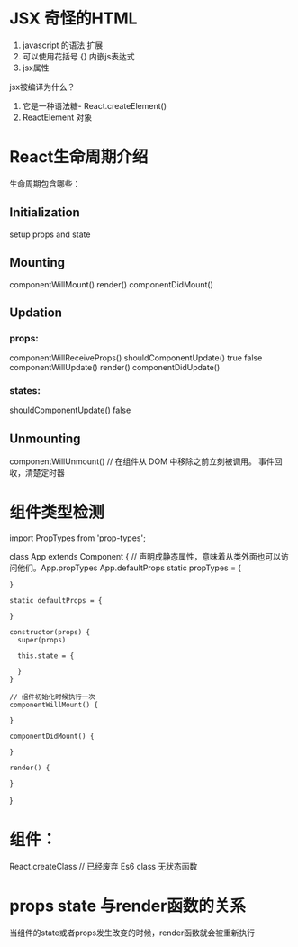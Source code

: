 # JSX 奇怪的HTML

1. javascript 的语法 扩展
2. 可以使用花括号 {} 内嵌js表达式
3. jsx属性


jsx被编译为什么？

1. 它是一种语法糖- React.createElement()
2. ReactElement 对象


# React生命周期介绍

生命周期包含哪些：

## Initialization

setup props and state

## Mounting
componentWillMount()
render()
componentDidMount()

## Updation

  ### props: 
  componentWillReceiveProps() 
  shouldComponentUpdate()
  true           false
  componentWillUpdate()
  render()
  componentDidUpdate()

  ### states: 
  shouldComponentUpdate()
  false

## Unmounting
componentWillUnmount() // 在组件从 DOM 中移除之前立刻被调用。 事件回收，清楚定时器


# 组件类型检测
  import PropTypes from 'prop-types';

  class App extends Component {
    // 声明成静态属性，意味着从类外面也可以访问他们。App.propTypes  App.defaultProps
    static propTypes = {

    }

    static defaultProps = {

    }

    constructor(props) {
      super(props)

      this.state = {

      }
    }
     
    // 组件初始化时候执行一次 
    componentWillMount() {

    }

    componentDidMount() {

    }

    render() {

    }

  }
 






# 组件：

  React.createClass  // 已经废弃
  Es6 class
  无状态函数

# props state  与render函数的关系
  当组件的state或者props发生改变的时候，render函数就会被重新执行
